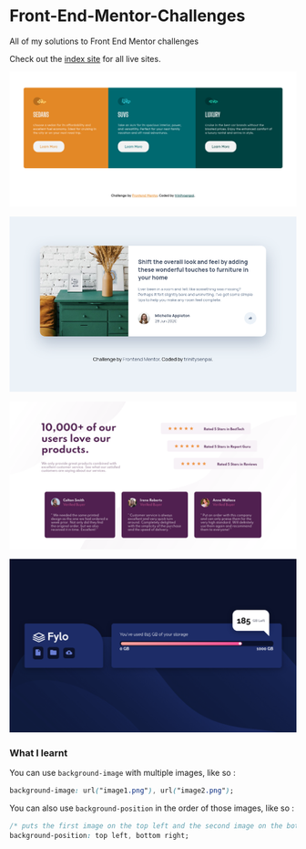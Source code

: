 # Front-End-Mentor-Challenges

All of my solutions to Front End Mentor challenges

Check out the [index site](https://frontend-mentor-solutions-wheat.vercel.app) for all live sites.


[![screenshot](./screenshots/screenshot.png)](https://github.com/trinitysenpai/Front-End-Mentor-Challenges/tree/main/3-column-preview-card-component-main)

[![screenshot](./screenshots/screenshot2.png)](https://github.com/trinitysenpai/Front-End-Mentor-Challenges/tree/main/article-preview-component-master)

[![screenshot](./screenshots/screenshot3.png)](https://github.com/trinitysenpai/Front-End-Mentor-Challenges/tree/main/social-proof-section-master)

[![screenshot](./screenshots/screenshot4.png)](https://github.com/trinitysenpai/Front-End-Mentor-Challenges/tree/main/fylo-data-storage-component-master)

### What I learnt

You can use `background-image` with multiple images, like so :

```css
background-image: url("image1.png"), url("image2.png");
```

You can also use `background-position` in the order of those images, like so :

```css
/* puts the first image on the top left and the second image on the bottm right */
background-position: top left, bottom right;
```
